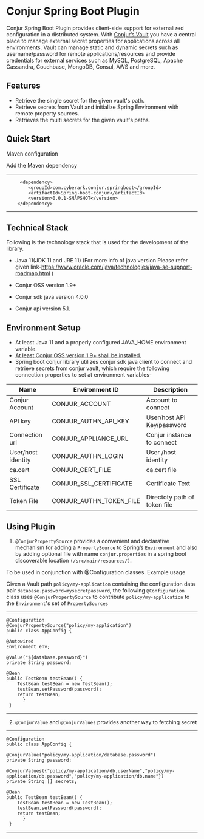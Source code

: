 
# Conjur Spring Boot Plugin

Conjur Spring Boot Plugin provides client-side support for externalized configuration in a distributed system. With [Conjur’s Vault](https://www.conjur.org/) you have a central place to manage external secret properties for applications across all environments. Vault can manage static and dynamic secrets such as username/password for remote applications/resources and provide credentials for external services such as MySQL, PostgreSQL, Apache Cassandra, Couchbase, MongoDB, Consul, AWS and more.


## Features
* Retrieve the single secret for the given vault's path.
* Retrieve secrets from Vault and initialize Spring Environment with remote property sources.
* Retrieves the multi secrets for the given vault's paths.


## Quick Start

Maven configuration

Add the Maven dependency



---
   
         <dependency>
            <groupId>com.cyberark.conjur.springboot</groupId>
            <artifactId>Spring-boot-conjur</artifactId>
            <version>0.0.1-SNAPSHOT</version>
        </dependency>

 ---   

## Technical Stack

Following is the technology stack that is used for the development of the library.

*	Java 11(JDK 11 and JRE 11)  (For more info of java version Please refer given link-https://www.oracle.com/java/technologies/java-se-support-roadmap.html )

*	Conjur OSS version 1.9+

*	Conjur sdk  java version 4.0.0
*	Conjur api version 5.1.

## Environment Setup

* At least Java 11 and a properly configured JAVA_HOME environment variable.
* [At least Conjur OSS version 1.9+ shall be installed.](https://www.conjur.org/get-started/quick-start/oss-environment/)
* Spring boot conjur library utilizes conjur sdk java client to connect and retrieve secrets from conjur vault, which require the following connection properties to set at environment variables-

|            Name   | Environment ID            |   Description                 | 
| ------------------ | ------------------       |   -----------------------     |
| Conjur Account     | CONJUR_ACCOUNT           |   Account to connect          |
| API key            | CONJUR_AUTHN_API_KEY     |   User/host API Key/password  |
| Connection url     | CONJUR_APPLIANCE_URL     |   Conjur instance to connect  |
| User/host identity | CONJUR_AUTHN_LOGIN       |   User /host identity         |
| ca.cert            | CONJUR_CERT_FILE         |   ca.cert file                |              
| SSL Certificate    | CONJUR_SSL_CERTIFICATE   |   Certificate Text            |
| Token File         | CONJUR_AUTHN_TOKEN_FILE  |   Directoty path of token file|

## Using Plugin


1. `@ConjurPropertySource` provides a convenient and declarative mechanism for adding a `PropertySource` to Spring’s `Environment` and also by adding optional file with name `conjur.properties` in a spring boot discoverable location `(/src/main/resources/)`.

To be used in conjunction with @Configuration classes.
Example usage

Given a Vault path `policy/my-application` containing the configuration data pair `database.password=mysecretpassword`, the following `@Configuration`
class uses `@ConjurPropertySource` to contribute `policy/my-application` to the `Environment`'s set of `PropertySources`


----
    @Configuration
    @ConjurPropertySource("policy/my-application")
    public class AppConfig {

    @Autowired 
    Environment env;

    @Value("${database.password}")
	private String password;

    @Bean
    public TestBean testBean() {
        TestBean testBean = new TestBean();
        testBean.setPassword(password);
        return testBean;
          }
     }
----

2. `@ConjurValue` and `@ConjurValues` provides another way to fetching secret

----
    @Configuration
    public class AppConfig {

    @ConjurValue("policy/my-application/database.password")
	private String password;

    @ConjurValues({"policy/my-application/db.userName","policy/my-application/db.password","policy/my-application/db.name"})
    private String [] secrets;

    @Bean
    public TestBean testBean() {
        TestBean testBean = new TestBean();
        testBean.setPassword(password);
        return testBean;
          }
     }
----




